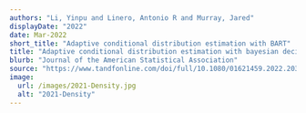 ```yaml
---
authors: "Li, Yinpu and Linero, Antonio R and Murray, Jared"
displayDate: "2022"
date: Mar-2022
short_title: "Adaptive conditional distribution estimation with BART"
title: "Adaptive conditional distribution estimation with bayesian decision tree ensembles"
blurb: "Journal of the American Statistical Association"
source: "https://www.tandfonline.com/doi/full/10.1080/01621459.2022.2037431"
image:
  url: /images/2021-Density.jpg
  alt: "2021-Density"
---
```

